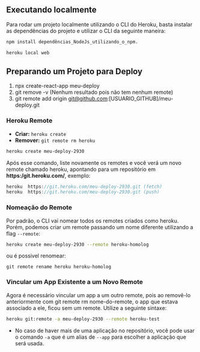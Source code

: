 ## Executando localmente
Para rodar um projeto localmente utilizando o CLI do Heroku, basta instalar as dependências do projeto e utilizar o CLI da seguinte maneira:

```sh
npm install dependências_NodeJs_utilizando_o_npm.
```

```sh
heroku local web
```


## Preparando um Projeto para Deploy
01. npx create-react-app meu-deploy
02. git remove -v (Nenhum resultado pois não tem nenhum remote)
03. git remote add origin git@github.com:[USUARIO_GITHUB]/meu-deploy.git

### Heroku Remote
- **Criar:** `heroku create`
- **Remover:** `git remote rm heroku`

```sh
heroku create meu-deploy-2930
```
Após esse comando, liste novamente os remotes e você verá um novo remote chamado heroku, apontando para um repositório em **https:/git.heroku.com/**, exemplo:
```js
heroku  https://git.heroku.com/meu-deploy-2930.git (fetch)
heroku  https://git.heroku.com/meu-deploy-2930.git (push)
```

### Nomeação do Remote
Por padrão, o CLI vai nomear todos os remotes criados como heroku. Porém, podemos criar um remote passando um nome diferente utilizando a flag `--remote`:
```sh
heroku create meu-deploy-2930 --remote heroku-homolog
```
ou é possivel renomear:
```
git remote rename heroku heroku-homolog
```

### Vincular um App Existente a um Novo Remote
Agora é necessário vincular um app a um outro remote, pois ao removê-lo anteriormente com git remote rm nome-do-remote, o app que estava associado a ele, ficou sem um remote. Utilize a seguinte sintaxe:
```sh
heroku git:remote -a meu-deploy-2930 --remote heroku-test
```
- No caso de haver mais de uma aplicação no repositório, você pode usar o comando `-a` que é um alias de `--app` para escolher a aplicação que será usada.